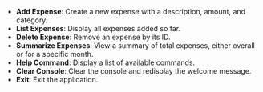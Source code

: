 

- **Add Expense**: Create a new expense with a description, amount, and category.
- **List Expenses**: Display all expenses added so far.
- **Delete Expense**: Remove an expense by its ID.
- **Summarize Expenses**: View a summary of total expenses, either overall or for a specific month.
- **Help Command**: Display a list of available commands.
- **Clear Console**: Clear the console and redisplay the welcome message.
- **Exit**: Exit the application.

